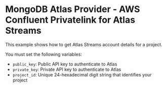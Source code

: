 # MongoDB Atlas Provider - AWS Confluent Privatelink for Atlas Streams 

This example shows how to get Atlas Streams account details for a project.

You must set the following variables:

- `public_key`: Public API key to authenticate to Atlas
- `private_key`: Private API key to authenticate to Atlas
- `project_id`: Unique 24-hexadecimal digit string that identifies your project
